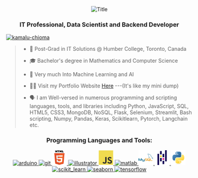 <div align="center">
 <img src="https://readme-typing-svg.herokuapp.com?font=Architects+Daughter&color=%2338C2FF&size=50&center=true&vCenter=true&height=60&width=600&lines=Hi👋!+I'm+Chioma+Kamalu+%3C3;Welcome+to+my+profile!" alt="Title"></img>
</div>

<h3 align="center"> IT Professional, Data Scientist and Backend Developer</h3>
<p align="left"> <a href=https://github-profile-trophy.vercel.app/?username=kamalu-chioma <img src="https://github.com/kamalu-chioma/github-profile-trophy alt="kamalu-chioma"  /></a> </p>
<p align="left"> <a href="https://github.com/ryo-ma/github-profile-trophy"><img src="https://github-profile-trophy.vercel.app/?username=kamalu-chioma" alt="kamalu-chioma"  /></a> </p>

<blockquote>

- 🚀 Post-Grad in IT Solutions @ Humber College, Toronto, Canada

- 🎓 Bachelor's degree in  Mathematics and Computer Science
  
- 💯 Very much Into Machine Learning and AI

- 👨‍💻 Visit my Portfolio Website [Here](https://kamalu-chioma.github.io/) ---(It's like my mini dump)

- <p> 🗣️ I am Well-versed in numerous programming and scripting languages, tools, and libraries including Python, JavaScript, SQL, HTML5, CSS3, MongoDB, NoSQL, Flask, Selenium, Streamlit, Bash scripting, Numpy, Pandas, Keras, Scikitlearn, Pytorch, Langchain etc.</p> 


</blockquote>

<h3 align="center">Programming Languages and Tools:</h3>
<p align="center"> <a href="https://www.arduino.cc/" target="_blank" rel="noreferrer"> <img src="https://cdn.worldvectorlogo.com/logos/arduino-1.svg" alt="arduino" src="https://www.vectorlogo.zone/logos/pocoo_flask/pocoo_flask-icon.svg" alt="flask" width="40" height="40" color="pink"/>  </a> <a href="https://git-scm.com/" target="_blank" rel="noreferrer"> <img src="https://www.vectorlogo.zone/logos/git-scm/git-scm-icon.svg" alt="git" width="40" height="40"/> </a> <a href="https://www.w3.org/html/" target="_blank" rel="noreferrer"> <img src="https://raw.githubusercontent.com/devicons/devicon/master/icons/html5/html5-original-wordmark.svg" alt="html5" width="40" height="40"/> </a> <a href="https://www.adobe.com/in/products/illustrator.html" target="_blank" rel="noreferrer"> <img src="https://www.vectorlogo.zone/logos/adobe_illustrator/adobe_illustrator-icon.svg" alt="illustrator" width="40" height="40"/> </a> <a href="https://developer.mozilla.org/en-US/docs/Web/JavaScript" target="_blank" rel="noreferrer"> <img src="https://raw.githubusercontent.com/devicons/devicon/master/icons/javascript/javascript-original.svg" alt="javascript" width="40" height="40"/> </a> <a href="https://www.mathworks.com/" target="_blank" rel="noreferrer"> <img src="https://upload.wikimedia.org/wikipedia/commons/2/21/Matlab_Logo.png" alt="matlab" width="40" height="40"/> </a> <a href="https://www.mysql.com/" target="_blank" rel="noreferrer"> <img src="https://raw.githubusercontent.com/devicons/devicon/master/icons/mysql/mysql-original-wordmark.svg" alt="mysql" width="40" height="40"/> </a> <a href="https://pandas.pydata.org/" target="_blank" rel="noreferrer"> <img src="https://raw.githubusercontent.com/devicons/devicon/2ae2a900d2f041da66e950e4d48052658d850630/icons/pandas/pandas-original.svg" alt="pandas" width="40" height="40"/> </a> <a href="https://www.python.org" target="_blank" rel="noreferrer"> <img src="https://raw.githubusercontent.com/devicons/devicon/master/icons/python/python-original.svg" alt="python" width="40" height="40"/> </a> <a href="https://scikit-learn.org/" target="_blank" rel="noreferrer"> <img src="https://upload.wikimedia.org/wikipedia/commons/0/05/Scikit_learn_logo_small.svg" alt="scikit_learn" width="40" height="40"/> </a> <a href="https://seaborn.pydata.org/" target="_blank" rel="noreferrer"> <img src="https://seaborn.pydata.org/_images/logo-mark-lightbg.svg" alt="seaborn" width="40" height="40"/> </a> <a href="https://www.tensorflow.org" target="_blank" rel="noreferrer"> <img src="https://www.vectorlogo.zone/logos/tensorflow/tensorflow-icon.svg" alt="tensorflow" width="40" height="40"/> </a> </p>

<br/>
<br/>

<!-- <p>&nbsp;<img align="center" src="https://github-readme-stats.vercel.app/api?username=kamalu-chioma&show_icons=true&locale=en" alt="kamalu-chioma" /></p>-->

<br/>


<!-- BLOG-POST-LIST:START -->
<!-- BLOG-POST-LIST:END -->

<!--<h3 align="left">Connect with me: </h3>
<p align="left">
<a href="https://linkedin.com/in/chioma-kamalu-chimere" target="blank"><img align="center" src="https://raw.githubusercontent.com/rahuldkjain/github-profile-readme-generator/master/src/images/icons/Social/linked-in-alt.svg" alt="chioma-kamalu-chimere" height="30" width="40" /></a>   
<a href="https://www.behance.net/chiomakamalu" target="blank"><img align="center" src="https://raw.githubusercontent.com/rahuldkjain/github-profile-readme-generator/master/src/images/icons/Social/behance.svg" alt="chiomakamalu" height="30" width="40" /></a>
<a href="https://medium.com/@chioma_kamalu" target="blank"><img align="center" src="https://raw.githubusercontent.com/rahuldkjain/github-profile-readme-generator/master/src/images/icons/Social/medium.svg" alt="@chioma_kamalu" height="30" width="40" /></a>
</p>-->
